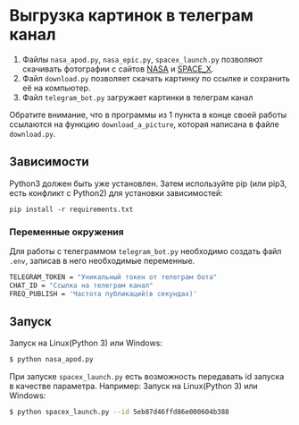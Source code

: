 # Выгрузка картинок в телеграм канал
1. Файлы ```nasa_apod.py```, ```nasa_epic.py```, ```spacex_launch.py``` позволяют скачивать фотографии с сайтов [NASA](https://api.nasa.gov/) и [SPACE_X](https://github.com/r-spacex/SpaceX-API).
2. Файл ```download.py``` позволяет скачать картинку по ссылке и сохранить её на компьютер.
3. Файл ```telegram_bot.py``` загружает картинки в телеграм канал

Обратите внимание, что в программы из 1 пункта в конце своей работы ссылаются на функцию ```download_a_picture```, которая написана в файле ```download.py```.
## Зависимости
Python3 должен быть уже установлен. Затем используйте pip (или pip3, есть конфликт с Python2) для установки зависимостей:
```
pip install -r requirements.txt
```
### Переменные окружения
Для работы с телеграммом ```telegram_bot.py``` необходимо создать файл ```.env```, записав в него необходимые переменные.
```bash
TELEGRAM_TOKEN = "Уникальный токен от телеграм бота"
CHAT_ID = "Ссылка на телеграм канал"
FREQ_PUBLISH = 'Частота публикаций(в секундах)'
```
## Запуск
Запуск на Linux(Python 3) или Windows:
```bash
$ python nasa_apod.py 
```
При запуске ```spacex_launch.py``` есть возможность передавать id запуска в качестве параметра. Например:
Запуск на Linux(Python 3) или Windows:
```bash
$ python spacex_launch.py --id 5eb87d46ffd86e000604b388
```
